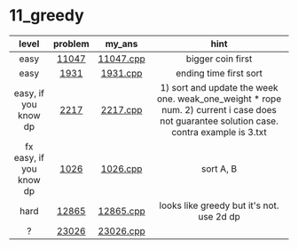 # 11_greedy
| level | problem | my_ans | hint |
| :--: | :--: | :--: | :--: |
| easy | [11047](https://www.acmicpc.net/problem/11047) | [11047.cpp](./11047/11047.cpp) | bigger coin first |
| easy | [1931](https://www.acmicpc.net/problem/1931) | [1931.cpp](./1931/1931.cpp) | ending time first sort |
| easy, if you know dp | [2217](https://www.acmicpc.net/problem/2217) | [2217.cpp](./2217/2217.cpp) | 1) sort and update the week one. weak_one_weight * rope num. 2) current i case does not guarantee solution case. contra example is 3.txt |
| fx easy, if you know dp | [1026](https://www.acmicpc.net/problem/1026) | [1026.cpp](./1026/1026.cpp) | sort A, B |
| hard | [12865](https://www.acmicpc.net/problem/12865) | [12865.cpp](./12865/12865.cpp) | looks like greedy but it's not. use 2d dp |
| ? | [23026](https://www.acmicpc.net/problem/23026) | [23026.cpp](./23026/23026.cpp) |  |
